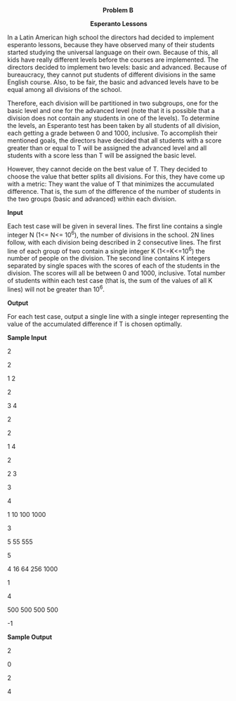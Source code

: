 <p style="text-align: center;"><strong>Problem B</strong></p>
<p style="text-align: center;"><strong>&nbsp;Esperanto Lessons</strong></p>
<p>In a Latin American high school the directors had decided to implement esperanto lessons, because they have observed many of their students started studying the universal language on their own. Because of this, all kids have really different levels before the courses are implemented. The directors decided to implement two levels: basic and advanced. Because of bureaucracy, they cannot put students of different divisions in the same English course. Also, to be fair, the basic and advanced levels have to be equal among all divisions of the school.</p>
<p>Therefore, each division will be partitioned in two subgroups, one for the basic level and one for the advanced level (note that it is possible that a division does not contain any students in one of the levels). To determine the levels, an Esperanto test has been taken by all students of all division, each getting a grade between 0 and 1000, inclusive. To accomplish their mentioned goals, the directors have decided that all students with a score greater than or equal to T will be assigned the advanced level and all students with a score less than T will be assigned the basic level.</p>
<p>However, they cannot decide on the best value of T. They decided to choose the value that better splits all divisions. For this, they have come up with a metric: They want the value of T that minimizes the accumulated difference. That is, the sum of the difference of the number of students in the two groups (basic and advanced) within each division.<strong></strong></p>
<p><strong>Input</strong></p>
<p>Each test case will be given in several lines. The first line contains a single integer N (1&lt;= N&lt;= 10<sup>6</sup>), the number of divisions in the school. 2N lines follow, with each division being described in 2 consecutive lines. The first line of each group of two contain a single integer K (1&lt;=K&lt;=10<sup>6</sup>) the number of people on the division. The second line contains K integers separated by single spaces with the scores of each of the students in the division. The scores will all be between 0 and 1000, inclusive. Total number of students within each test case (that is, the sum of the values of all K lines) will not be greater than 10<sup>6</sup>.<strong></strong></p>
<p><strong>Output</strong></p>
<p>For each test case, output a single line with a single integer representing the value of the accumulated difference if T is chosen optimally.<strong></strong></p>
<p><strong>Sample Input</strong></p>
<p>2</p>
<p>2</p>
<p>1 2</p>
<p>2</p>
<p>3 4</p>
<p>2</p>
<p>2</p>
<p>1 4</p>
<p>2</p>
<p>2 3</p>
<p>3</p>
<p>4</p>
<p>1 10 100 1000</p>
<p>3</p>
<p>5 55 555</p>
<p>5</p>
<p>4 16 64 256 1000</p>
<p>1</p>
<p>4</p>
<p>500 500 500 500</p>
<p>-1<strong></strong></p>
<p><strong>Sample Output</strong></p>
<p>2</p>
<p>0</p>
<p>2</p>
<p>4</p>